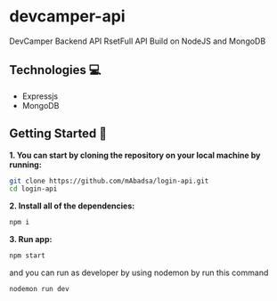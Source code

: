 # devcamper-api
DevCamper Backend API
RsetFull API Build on NodeJS and MongoDB

## Technologies :computer:
- Expressjs
- MongoDB

## Getting Started 📣
**1. You can start by cloning the repository on your local machine by running:**

```sh
git clone https://github.com/mAbadsa/login-api.git
cd login-api
```

**2. Install all of the dependencies:**

```sh
npm i
```
**3. Run app:**
```sh
npm start
```
and you can run as developer by using nodemon by run this command
```sh
nodemon run dev
```
